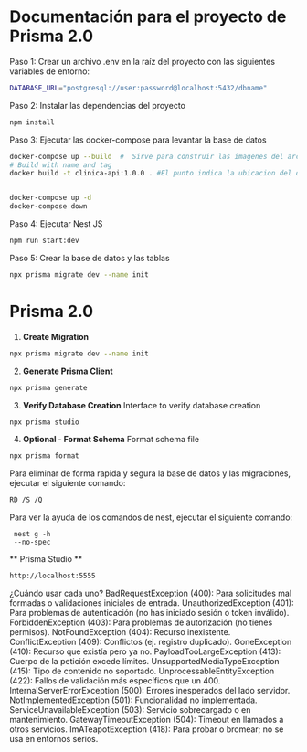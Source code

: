 # Documentación para el proyecto de Prisma 2.0

Paso 1: Crear un archivo .env en la raíz del proyecto con las siguientes variables de entorno:

```bash
DATABASE_URL="postgresql://user:password@localhost:5432/dbname"
```

Paso 2: Instalar las dependencias del proyecto

```bash
npm install
```

Paso 3: Ejecutar las docker-compose para levantar la base de datos

```bash
docker-compose up --build  #  Sirve para construir las imagenes del archivo docker-compose.yml
# Build with name and tag
docker build -t clinica-api:1.0.0 . #El punto indica la ubicacion del directorio actual


docker-compose up -d
docker-compose down
```

Paso 4: Ejecutar Nest JS

```bash
npm run start:dev
```

Paso 5: Crear la base de datos y las tablas

```bash
npx prisma migrate dev --name init
```

# Prisma 2.0

1. **Create Migration**

```bash
npx prisma migrate dev --name init
```

2. **Generate Prisma Client**

```bash
npx prisma generate
```

3. **Verify Database Creation**
   Interface to verify database creation

```bash
npx prisma studio
```

4. **Optional - Format Schema**
   Format schema file

```bash
npx prisma format
```

Para eliminar de forma rapida y segura la base de datos y las migraciones, ejecutar el siguiente comando:

```bash
RD /S /Q
```

Para ver la ayuda de los comandos de nest, ejecutar el siguiente comando:

```
 nest g -h
 --no-spec
```

** Prisma Studio **

```bash
http://localhost:5555
```

¿Cuándo usar cada uno?
BadRequestException (400): Para solicitudes mal formadas o validaciones iniciales de entrada.
UnauthorizedException (401): Para problemas de autenticación (no has iniciado sesión o token inválido).
ForbiddenException (403): Para problemas de autorización (no tienes permisos).
NotFoundException (404): Recurso inexistente.
ConflictException (409): Conflictos (ej. registro duplicado).
GoneException (410): Recurso que existía pero ya no.
PayloadTooLargeException (413): Cuerpo de la petición excede límites.
UnsupportedMediaTypeException (415): Tipo de contenido no soportado.
UnprocessableEntityException (422): Fallos de validación más específicos que un 400.
InternalServerErrorException (500): Errores inesperados del lado servidor.
NotImplementedException (501): Funcionalidad no implementada.
ServiceUnavailableException (503): Servicio sobrecargado o en mantenimiento.
GatewayTimeoutException (504): Timeout en llamados a otros servicios.
ImATeapotException (418): Para probar o bromear; no se usa en entornos serios.
